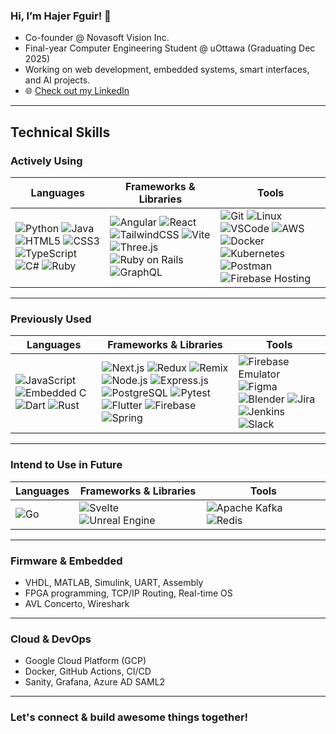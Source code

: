 ### Hi, I’m Hajer Fguir! 👋

- Co-founder @ Novasoft Vision Inc.  
- Final-year Computer Engineering Student @ uOttawa (Graduating Dec 2025)  
- Working on web development, embedded systems, smart interfaces, and AI projects.  
- 🌐 [Check out my LinkedIn](https://www.linkedin.com/in/hajer-fguir/)

---

## Technical Skills

### Actively Using

| Languages | Frameworks & Libraries | Tools |
|-------------|---------------------------|----------|
| ![Python](https://img.shields.io/badge/Python-3776AB?style=flat&logo=python&logoColor=white) ![Java](https://img.shields.io/badge/Java-007396?style=flat&logo=java&logoColor=white) ![HTML5](https://img.shields.io/badge/HTML5-E34F26?style=flat&logo=html5&logoColor=white) ![CSS3](https://img.shields.io/badge/CSS3-1572B6?style=flat&logo=css3&logoColor=white) ![TypeScript](https://img.shields.io/badge/TypeScript-3178C6?style=flat&logo=typescript&logoColor=white) ![C#](https://img.shields.io/badge/C%23-239120?style=flat&logo=c-sharp&logoColor=white) ![Ruby](https://img.shields.io/badge/Ruby-CC342D?style=flat&logo=ruby&logoColor=white) | ![Angular](https://img.shields.io/badge/Angular-DD0031?style=flat&logo=angular&logoColor=white) ![React](https://img.shields.io/badge/React-20232A?style=flat&logo=react&logoColor=61DAFB) ![TailwindCSS](https://img.shields.io/badge/Tailwind_CSS-38B2AC?style=flat&logo=tailwind-css&logoColor=white) ![Vite](https://img.shields.io/badge/Vite-646CFF?style=flat&logo=vite&logoColor=white) ![Three.js](https://img.shields.io/badge/Three.js-000000?style=flat&logo=three.js&logoColor=white) ![Ruby on Rails](https://img.shields.io/badge/Rails-CC0000?style=flat&logo=rubyonrails&logoColor=white) ![GraphQL](https://img.shields.io/badge/GraphQL-E10098?style=flat&logo=graphql&logoColor=white) | ![Git](https://img.shields.io/badge/Git-F05032?style=flat&logo=git&logoColor=white) ![Linux](https://img.shields.io/badge/Linux-FCC624?style=flat&logo=linux&logoColor=black) ![VSCode](https://img.shields.io/badge/VS_Code-007ACC?style=flat&logo=visual-studio-code&logoColor=white) ![AWS](https://img.shields.io/badge/AWS-232F3E?style=flat&logo=amazon-aws&logoColor=white) ![Docker](https://img.shields.io/badge/Docker-2496ED?style=flat&logo=docker&logoColor=white) ![Kubernetes](https://img.shields.io/badge/Kubernetes-326CE5?style=flat&logo=kubernetes&logoColor=white) ![Postman](https://img.shields.io/badge/Postman-FF6C37?style=flat&logo=postman&logoColor=white) ![Firebase Hosting](https://img.shields.io/badge/Firebase-FFCA28?style=flat&logo=firebase&logoColor=black) |

---

### Previously Used

| Languages | Frameworks & Libraries | Tools |
|-------------|---------------------------|----------|
| ![JavaScript](https://img.shields.io/badge/JavaScript-F7DF1E?style=flat&logo=javascript&logoColor=black) ![Embedded C](https://img.shields.io/badge/Embedded%20C-00599C?style=flat&logo=c&logoColor=white) ![Dart](https://img.shields.io/badge/Dart-0175C2?style=flat&logo=dart&logoColor=white) ![Rust](https://img.shields.io/badge/Rust-000000?style=flat&logo=rust&logoColor=white) | ![Next.js](https://img.shields.io/badge/Next.js-000000?style=flat&logo=next.js&logoColor=white) ![Redux](https://img.shields.io/badge/Redux-764ABC?style=flat&logo=redux&logoColor=white) ![Remix](https://img.shields.io/badge/Remix-000000?style=flat&logo=remix&logoColor=white) ![Node.js](https://img.shields.io/badge/Node.js-339933?style=flat&logo=node.js&logoColor=white) ![Express.js](https://img.shields.io/badge/Express-000000?style=flat&logo=express&logoColor=white) ![PostgreSQL](https://img.shields.io/badge/PostgreSQL-336791?style=flat&logo=postgresql&logoColor=white) ![Pytest](https://img.shields.io/badge/Pytest-3776AB?style=flat&logo=python&logoColor=white) ![Flutter](https://img.shields.io/badge/Flutter-02569B?style=flat&logo=flutter&logoColor=white) ![Firebase](https://img.shields.io/badge/Firebase-FFCA28?style=flat&logo=firebase&logoColor=black) ![Spring](https://img.shields.io/badge/Spring-6DB33F?style=flat&logo=spring&logoColor=white) | ![Firebase Emulator](https://img.shields.io/badge/Firebase_Emulator-FFCA28?style=flat&logo=firebase&logoColor=black) ![Figma](https://img.shields.io/badge/Figma-F24E1E?style=flat&logo=figma&logoColor=white) ![Blender](https://img.shields.io/badge/Blender-F5792A?style=flat&logo=blender&logoColor=white) ![Jira](https://img.shields.io/badge/Jira-0052CC?style=flat&logo=jira&logoColor=white) ![Jenkins](https://img.shields.io/badge/Jenkins-D24939?style=flat&logo=jenkins&logoColor=white) ![Slack](https://img.shields.io/badge/Slack-4A154B?style=flat&logo=slack&logoColor=white) |

---

### Intend to Use in Future

| Languages | Frameworks & Libraries | Tools |
|-------------|---------------------------|----------|
| ![Go](https://img.shields.io/badge/Go-00ADD8?style=flat&logo=go&logoColor=white) | ![Svelte](https://img.shields.io/badge/Svelte-FF3E00?style=flat&logo=svelte&logoColor=white) ![Unreal Engine](https://img.shields.io/badge/Unreal_Engine-313131?style=flat&logo=unrealengine&logoColor=white) | ![Apache Kafka](https://img.shields.io/badge/Kafka-231F20?style=flat&logo=apache-kafka&logoColor=white) ![Redis](https://img.shields.io/badge/Redis-DC382D?style=flat&logo=redis&logoColor=white) |

---

### Firmware & Embedded

- VHDL, MATLAB, Simulink, UART, Assembly  
- FPGA programming, TCP/IP Routing, Real-time OS  
- AVL Concerto, Wireshark

---

### Cloud & DevOps

- Google Cloud Platform (GCP)  
- Docker, GitHub Actions, CI/CD  
- Sanity, Grafana, Azure AD SAML2

---

### Let's connect & build awesome things together!
